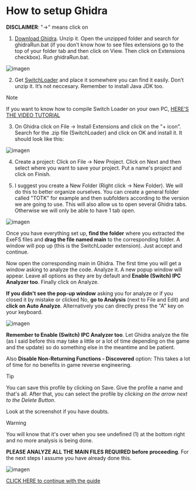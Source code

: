 # How to setup Ghidra

**DISCLAIMER**: "->" means click on

1.	[Download Ghidra](https://github.com/NationalSecurityAgency/ghidra/releases). Unzip it. Open the unzipped folder and search for ghidraRun.bat (if you don’t know how to see files extensions go to the top of your folder tab and then click on View. Then click on Extensions checkbox). Run ghidraRun.bat.

![imagen](https://i.gyazo.com/204fc945610c663fedfc4c3d0741bc7c.png)

2.	Get [SwitchLoader](https://github.com/StevensND/Ghidra-Switch-Loader/releases) and place it somewhere you can find it easily. Don’t unzip it. It’s not neccesary. Remember to install Java JDK too.

> [!NOTE]
If you want to know how to compile Switch Loader on your own PC, [HERE'S THE VIDEO TUTORIAL](https://www.youtube.com/watch?v=qZl6JnniSxo)
   
3.	On Ghidra click on File -> Install Extensions and click on the "+ icon". Search for the .zip file (SwitchLoader) and click on OK and install it. It should look like this:

![imagen](https://i.imgur.com/yP6sQ04.png)

4.	Create a project: Click on File -> New Project. Click on Next and then select where you want to save your project. Put a name's project and click on Finish.
   
5.	I suggest you create a New Folder (Right click -> New Folder). We will do this to better organize ourselves. You can create a general folder called "TOTK" for example and then subfolders according to the version we are going to use. This will also allow us to open several Ghidra tabs. Otherwise we will only be able to have 1 tab open.

![imagen](https://i.imgur.com/B0Wx1U4.png)

Once you have everything set up, **find the folder** where you extracted the ExeFS files and **drag the file named main** to the corresponding folder. A window will pop up (this is the SwitchLoader extension). Just accept and continue.

Now open the corresponding main in Ghidra. The first time you will get a window asking to analyze the code. Analyze it. A new popup window will appear. Leave all options as they are by default and **Enable (Switch) IPC Analyzer too**. Finally click on Analyze.

**If you didn't see the pop-up window** asking you for analyze or if you closed it by mistake or clicked No, **go to Analysis** (next to File and Edit) and **click on Auto Analyze**. Alternatively you can directly press the "A" key on your keyboard.

![imagen](https://i.imgur.com/skB2aHK.png)

**Remember to Enable (Switch) IPC Analyzer too**. Let Ghidra analyze the file (as I said before this may take a little or a lot of time depending on the game and the update) so do something else in the meantime and be patient. 

Also **Disable Non-Returning Functions - Discovered** option: This takes a lot of time for no benefits in game reverse engineering.

> [!TIP]
You can save this profile by clicking on Save. Give the profile a name and that's all. After that, you can select the profile by *clicking on the arrow next to the Delete Button*.

Look at the screenshot if you have doubts.


> [!WARNING]
You will know that it's over when you see undefined (1) at the bottom right and no more analysis is being done. 

**PLEASE ANALYZE ALL THE MAIN FILES REQUIRED before proceeding**. For the next steps I assume you have already done this.

![imagen](https://i.imgur.com/WtpFX1M.png)

[CLICK HERE to continue with the guide](https://github.com/StevensND/ghidra-port-mods-guide/blob/main/Ghidra/GhidraSteps.md)
